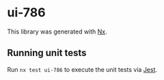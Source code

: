 # ui-786

This library was generated with [Nx](https://nx.dev).

## Running unit tests

Run `nx test ui-786` to execute the unit tests via [Jest](https://jestjs.io).
